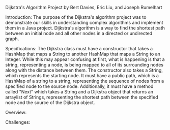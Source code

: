 Dijkstra's Algorithm Project
by Bert Davies, Eric Liu, and Joseph Rumelhart

Introduction:
The purpose of the Dijkstra's algorithm project was to demonstrate our skills in understanding complex algorithms and implement them in a Java project. Dijkstra's algorithm is a way to find the shortest path between an initial node and all other nodes in a directed or undirected graph. 
	
Specifications:
The Dijkstra class must have a constructor that takes a HashMap that maps a String to another HashMap that maps a String to an Integer. While
this may appear confusing at first, what is happening is that a string, representing a node, is being mapped to all of its surrounding nodes along with the distance between them. The constructor also takes a String, which represents the starting node. It must have a public path, which is a HashMap of a string to a string, representing the sequence of nodes from a specified node to the source node. Additionally, it must have a method called "Next" which takes a String and a Dijkstra object that returns an arraylist of Strings, representing the shortest path between the specified node and the source of the Dijkstra object.

Overview:

Challenges:

